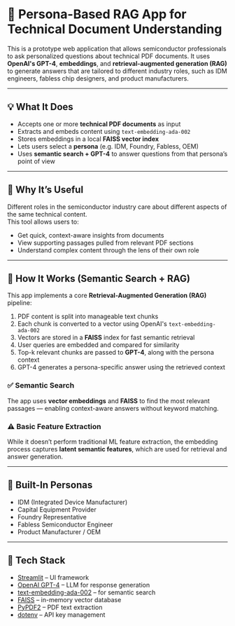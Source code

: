 # 🤖 Persona-Based RAG App for Technical Document Understanding

This is a prototype web application that allows semiconductor professionals to ask personalized questions about technical PDF documents. It uses **OpenAI's GPT-4**, **embeddings**, and **retrieval-augmented generation (RAG)** to generate answers that are tailored to different industry roles, such as IDM engineers, fabless chip designers, and product manufacturers.

---

## 💡 What It Does

- Accepts one or more **technical PDF documents** as input
- Extracts and embeds content using `text-embedding-ada-002`
- Stores embeddings in a local **FAISS vector index**
- Lets users select a **persona** (e.g. IDM, Foundry, Fabless, OEM)
- Uses **semantic search + GPT-4** to answer questions from that persona’s point of view

---

## 🎯 Why It’s Useful

Different roles in the semiconductor industry care about different aspects of the same technical content.  
This tool allows users to:

- Get quick, context-aware insights from documents
- View supporting passages pulled from relevant PDF sections
- Understand complex content through the lens of their own role

---

## 🧠 How It Works (Semantic Search + RAG)

This app implements a core **Retrieval-Augmented Generation (RAG)** pipeline:

1. PDF content is split into manageable text chunks
2. Each chunk is converted to a vector using OpenAI's `text-embedding-ada-002`
3. Vectors are stored in a **FAISS** index for fast semantic retrieval
4. User queries are embedded and compared for similarity
5. Top-k relevant chunks are passed to **GPT-4**, along with the persona context
6. GPT-4 generates a persona-specific answer using the retrieved context

### ✅ Semantic Search
The app uses **vector embeddings** and **FAISS** to find the most relevant passages — enabling context-aware answers without keyword matching.

### ⚠️ Basic Feature Extraction
While it doesn’t perform traditional ML feature extraction, the embedding process captures **latent semantic features**, which are used for retrieval and answer generation.

---

## 👥 Built-In Personas

- IDM (Integrated Device Manufacturer)
- Capital Equipment Provider
- Foundry Representative
- Fabless Semiconductor Engineer
- Product Manufacturer / OEM

---

## 🧰 Tech Stack

- [Streamlit](https://streamlit.io/) – UI framework
- [OpenAI GPT-4](https://platform.openai.com/) – LLM for response generation
- [text-embedding-ada-002](https://platform.openai.com/docs/guides/embeddings) – for semantic search
- [FAISS](https://github.com/facebookresearch/faiss) – in-memory vector database
- [PyPDF2](https://pypi.org/project/PyPDF2/) – PDF text extraction
- [dotenv](https://pypi.org/project/python-dotenv/) – API key management
